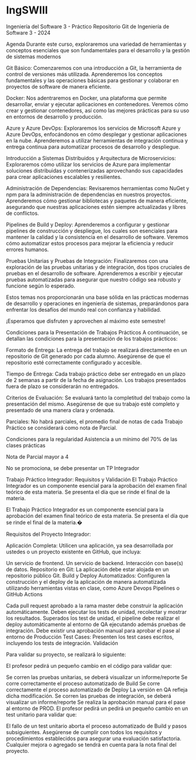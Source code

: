 # IngSWIII

Ingeniería del Software 3 - Práctico
Repositorio Git de Ingeniería de Software 3 - 2024

Agenda
Durante este curso, exploraremos una variedad de herramientas y conceptos esenciales que son fundamentales para el desarrollo y la gestión de sistemas modernos

Git Básico: Comenzaremos con una introducción a Git, la herramienta de control de versiones más utilizada. Aprenderemos los conceptos fundamentales y las operaciones básicas para gestionar y colaborar en proyectos de software de manera eficiente.

Docker: Nos adentraremos en Docker, una plataforma que permite desarrollar, enviar y ejecutar aplicaciones en contenedores. Veremos cómo crear y gestionar contenedores, así como las mejores prácticas para su uso en entornos de desarrollo y producción.

Azure y Azure DevOps: Exploraremos los servicios de Microsoft Azure y Azure DevOps, enfocándonos en cómo desplegar y gestionar aplicaciones en la nube. Aprenderemos a utilizar herramientas de integración continua y entrega continua para automatizar procesos de desarrollo y despliegue.

Introducción a Sistemas Distribuidos y Arquitectura de Microservicios: Exploraremos cómo utilizar los servicios de Azure para implementar soluciones distribuidas y contenerizadas aprovechando sus capacidades para crear aplicaciones escalables y resilientes.

Administración de Dependencias: Revisaremos herramientas como NuGet y npm para la administración de dependencias en nuestros proyectos. Aprenderemos cómo gestionar bibliotecas y paquetes de manera eficiente, asegurando que nuestras aplicaciones estén siempre actualizadas y libres de conflictos.

Pipelines de Build y Deploy: Aprenderemos a configurar y gestionar pipelines de construcción y despliegue, los cuales son esenciales para mantener la calidad y la consistencia en el desarrollo de software. Veremos cómo automatizar estos procesos para mejorar la eficiencia y reducir errores humanos.

Pruebas Unitarias y Pruebas de Integración: Finalizaremos con una exploración de las pruebas unitarias y de integración, dos tipos cruciales de pruebas en el desarrollo de software. Aprenderemos a escribir y ejecutar pruebas automatizadas para asegurar que nuestro código sea robusto y funcione según lo esperado.

Estos temas nos proporcionarán una base sólida en las prácticas modernas de desarrollo y operaciones en ingeniería de sistemas, preparándonos para enfrentar los desafíos del mundo real con confianza y habilidad.

¡Esperamos que disfruten y aprovechen al máximo este semestre!

Condiciones para la Presentación de Trabajos Prácticos
A continuación, se detallan las condiciones para la presentación de los trabajos prácticos:

Formato de Entrega: La entrega del trabajo se realizará directamente en un repositorio de Git generado por cada alumno. Asegúrense de que el repositorio esté correctamente configurado y accesible.

Tiempo de Entrega: Cada trabajo práctico debe ser entregado en un plazo de 2 semanas a partir de la fecha de asignación. Los trabajos presentados fuera de plazo se considerarán no entregados.

Criterios de Evaluación: Se evaluará tanto la completitud del trabajo como la presentación del mismo. Asegúrense de que su trabajo esté completo y presentado de una manera clara y ordenada.

Parciales: No habrá parciales, el promedio final de notas de cada Trabajo Práctico se considerará como nota de Parcial.

Condiciones para la regularidad
Asistencia a un mínimo del 70% de las clases prácticas

Nota de Parcial mayor a 4

No se promociona, se debe presentar un TP Integrador

Trabajo Práctico Integrador: Requisitos y Validación
El Trabajo Práctico Integrador es un componente esencial para la aprobación del examen final teórico de esta materia. Se presenta el día que se rinde el final de la materia.

El Trabajo Práctico Integrador es un componente esencial para la aprobación del examen final teórico de esta materia. Se presenta el día que se rinde el final de la materia.�

Requisitos del Proyecto Integrador:

Aplicación Completa: Utilicen una aplicación, ya sea desarrollada por ustedes o un proyecto existente en GitHub, que incluya:

Un servicio de frontend.
Un servicio de backend.
Interacción con base(s) de datos.
Repositorio en Git: La aplicación debe estar alojada en un repositorio público Git.
Build y Deploy Automatizados: Configuren la construcción y el deploy de la aplicación de manera automatizada utilizando herramientas vistas en clase, como Azure Devops Pipelines o GitHub Actions

Cada pull request aprobado a la rama master debe construir la aplicación automáticamente.
Deben ejecutar los tests de unidad, recolectar y mostrar los resultados.
Superados los test de unidad, el pipeline debe realizar el deploy automáticamente al entorno de QA ejecutando además pruebas de integración.
Debe existir una aprobación manual para aprobar el pase al entorno de Producción
Test Cases: Presenten los test cases escritos, incluyendo los tests de integración.
Validación

Para validar su proyecto, se realizará lo siguiente:

El profesor pedirá un pequeño cambio en el código para validar que:

Se corren las pruebas unitarias, se deberá visualizar un informe/reporte
Se corre correctamente el proceso automatizado de Build
Se corre correctamente el proceso automatizado de Deploy
La versión en QA refleja dicha modificación.
Se corren las pruebas de integración, se deberá visualizar un informe/reporte
Se realiza la aprobación manual para el pase al entorno de PROD.
El profesor pedirá un pedirá un pequeño cambio en un test unitario para validar que:

El fallo de un test unitario aborta el proceso automatizado de Build y pasos subsiguientes.
Asegúrense de cumplir con todos los requisitos y procedimientos establecidos para asegurar una evaluación satisfactoria. Cualquier mejora o agregado se tendrá en cuenta para la nota final del proyecto.
